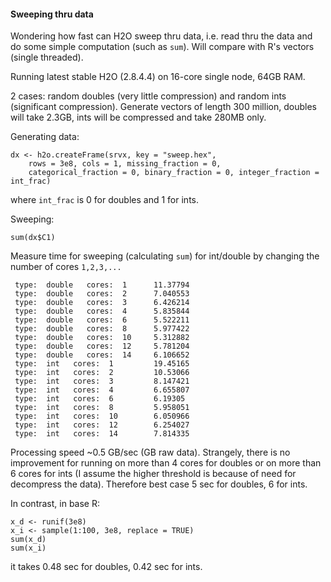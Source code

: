 
#### Sweeping thru data

Wondering how fast can H2O sweep thru data, i.e. read thru the data and do some simple 
computation (such as `sum`). Will compare with R's vectors (single threaded).

Running latest stable H2O (2.8.4.4) on 16-core single node, 64GB RAM.

2 cases: random doubles (very little compression) and random ints (significant 
compression). Generate vectors of length 300 million, doubles will take 2.3GB, ints will be compressed and take 280MB only.

Generating data:
```
dx <- h2o.createFrame(srvx, key = "sweep.hex", 
    rows = 3e8, cols = 1, missing_fraction = 0,
    categorical_fraction = 0, binary_fraction = 0, integer_fraction = int_frac)
```
where `int_frac` is 0 for doubles and 1 for ints.

Sweeping:
```
sum(dx$C1)
```

Measure time for sweeping (calculating `sum`) for int/double by changing the 
number of cores `1,2,3,...`
```
 type:  double   cores:  1      11.37794
 type:  double   cores:  2      7.040553
 type:  double   cores:  3      6.426214
 type:  double   cores:  4      5.835844
 type:  double   cores:  6      5.522211
 type:  double   cores:  8      5.977422
 type:  double   cores:  10     5.312882
 type:  double   cores:  12     5.781204
 type:  double   cores:  14     6.106652
 type:  int   cores:  1         19.45165
 type:  int   cores:  2         10.53066
 type:  int   cores:  3         8.147421
 type:  int   cores:  4         6.655807
 type:  int   cores:  6         6.19305
 type:  int   cores:  8         5.958051
 type:  int   cores:  10        6.050966
 type:  int   cores:  12        6.254027
 type:  int   cores:  14        7.814335
 ```
 
 Processing speed ~0.5 GB/sec (GB raw data). Strangely, there is no improvement for running
 on more than 4 cores for doubles or on more than 6 cores for ints (I assume the higher threshold
 is because of need for decompress the data). Therefore best case 5 sec for doubles, 6 for ints.
 
 In contrast, in base R:
 ```
x_d <- runif(3e8)
x_i <- sample(1:100, 3e8, replace = TRUE) 
sum(x_d)
sum(x_i)
```
it takes 0.48 sec for doubles, 0.42 sec for ints.




